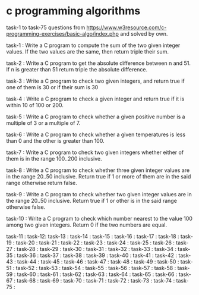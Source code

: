 # c programming algorithms
 
 task-1 to task-75 questions from https://www.w3resource.com/c-programming-exercises/basic-algo/index.php and solved by own. 

 
 task-1 : Write a C program to compute the sum of the two given integer values. If the two values are the same, then return triple their sum.

 task-2 : Write a C program to get the absolute difference between n and 51. If n is greater than 51 return triple the absolute difference.

 task-3 : Write a C program to check two given integers, and return true if one of them is 30 or if their sum is 30

 task-4 : Write a C program to check a given integer and return true if it is within 10 of 100 or 200.

 task-5 : Write a C program to check whether a given positive number is a multiple of 3 or a multiple of 7. 

 task-6 : Write a C program to check whether a given temperatures is less than 0 and the other is greater than 100.

 task-7 : Write a C program to check two given integers whether either of them is in the range 100..200 inclusive.

 task-8 : Write a C program to check whether three given integer values are in the range 20..50 inclusive. Return true if 1 or more of them are in the said range otherwise return false.

 task-9 : Write a C program to check whether two given integer values are in the range 20..50 inclusive. Return true if 1 or other is in the said range otherwise false.

 task-10 : Write a C program to check which number nearest to the value 100 among two given integers. Return 0 if the two numbers are equal.
 
 task-11 :
 task-12:
 task-13 :
 task-14 :
 task-15 :
 task-16 :
 task-17 :
 task-18 :
 task-19 :
 task-20 :
 task-21 :
 task-22 :
 task-23 :
 task-24 :
 task-25 :
 task-26 :
 task-27 :
 task-28 :
 task-29 :
 task-30 :
 task-31 :
 task-32 :
 task-33 :
 task-34 :
 task-35 :
 task-36 :
 task-37 :
 task-38 :
 task-39 :
 task-40 :
 task-41 :
 task-42 :
 task-43 :
 task-44 :
 task-45 :
 task-46 :
 task-47 :
 task-48 :
 task-49 :
 task-50 :
 task-51 :
 task-52 :
 task-53 :
 task-54 :
 task-55 :
 task-56 :
 task-57 :
 task-58 :
 task-59 :
 task-60 :
 task-61 :
 task-62 :
 task-63 :
 task-64 :
 task-65 :
 task-66 :
 task-67 :
 task-68 :
 task-69 :
 task-70 :
 task-71 :
 task-72 :
 task-73 :
 task-74 :
 task-75 :
